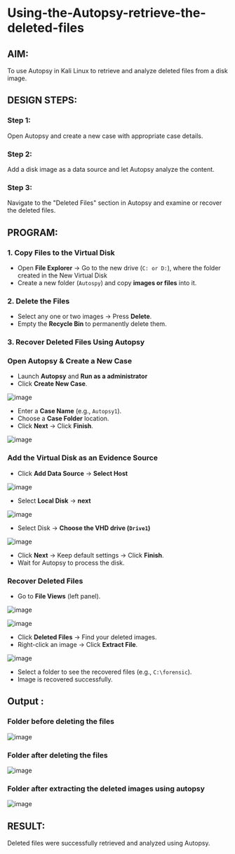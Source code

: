 # Using-the-Autopsy-retrieve-the-deleted-files
## AIM:
To use Autopsy in Kali Linux to retrieve and analyze deleted files from a disk image.

## DESIGN STEPS:
### Step 1:
Open Autopsy and create a new case with appropriate case details.

### Step 2:
Add a disk image as a data source and let Autopsy analyze the content.

### Step 3:
Navigate to the "Deleted Files" section in Autopsy and examine or recover the deleted files.

## PROGRAM:
### **1. Copy Files to the Virtual Disk**  
- Open **File Explorer** → Go to the new drive (`C: or D:`), where the folder created in the New Virtual Disk
- Create a new folder (`Autospy`) and copy **images or files** into it.  

### **2. Delete the Files**  
- Select any one or two images → Press **Delete**.  
- Empty the **Recycle Bin** to permanently delete them.  

### **3. Recover Deleted Files Using Autopsy**  
### **Open Autopsy & Create a New Case** 

- Launch **Autopsy** and **Run as a administrator**  
- Click **Create New Case**.  

![image](https://github.com/user-attachments/assets/fc3b6366-ef6d-415b-bf1d-ff9c5c81c2cb)

- Enter a **Case Name** (e.g., `Autopsy1`).  
- Choose a **Case Folder** location.  
- Click **Next** → Click **Finish**.  

![image](https://github.com/user-attachments/assets/d9d8c966-80d6-4a14-9c8d-229d10a7709a)

### **Add the Virtual Disk as an Evidence Source**  
- Click **Add Data Source**  → **Select Host**

![image](https://github.com/user-attachments/assets/194ef365-4774-4003-b2eb-f6444ca77993)

- Select **Local Disk** → **next** 

![image](https://github.com/user-attachments/assets/330e2e21-552b-4975-b64e-82383a611caa)

- Select Disk → **Choose the VHD drive (`Drive1`)**

![image](https://github.com/user-attachments/assets/e112c53c-035c-41f7-83d9-475ae90b6a5d)

- Click **Next** → Keep default settings → Click **Finish**.  
- Wait for Autopsy to process the disk.  

### **Recover Deleted Files**  
- Go to **File Views** (left panel).  

![image](https://github.com/user-attachments/assets/3e4affff-5e42-4980-ac1a-ce0d1629ac61)

![image](https://github.com/user-attachments/assets/e3958db0-bb53-416e-8da4-fe3bc51f0837)

- Click **Deleted Files** → Find your deleted images.  
- Right-click an image → Click **Extract File**.  

![image](https://github.com/user-attachments/assets/fe83ceeb-0094-468e-a229-2ab0a94feb34)

- Select a folder to see the recovered files (e.g., `C:\forensic`).  
- Image is recovered successfully.


## Output :
### Folder before deleting the files

![image](https://github.com/user-attachments/assets/1291788e-5645-42ce-a88f-68672fb78fb1)

### Folder after deleting the files

![image](https://github.com/user-attachments/assets/2f6abdb7-4ccf-447d-9f71-fb90ee44fe3c)

### Folder after extracting the deleted images using autopsy

![image](https://github.com/user-attachments/assets/84b537ff-e9a5-42ac-868c-7a5334344103)

## RESULT:
Deleted files were successfully retrieved and analyzed using Autopsy.
